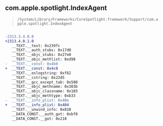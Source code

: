 ## com.apple.spotlight.IndexAgent

> `/System/Library/Frameworks/CoreSpotlight.framework/Support/com.apple.spotlight.IndexAgent`

```diff

-2313.3.4.0.0
+2313.4.0.1.0
   __TEXT.__text: 0x239fc
   __TEXT.__auth_stubs: 0x17d0
   __TEXT.__objc_stubs: 0x27e0
   __TEXT.__objc_methlist: 0xd98
-  __TEXT.__const: 0x4b0
+  __TEXT.__const: 0x4c0
   __TEXT.__oslogstring: 0xf62
   __TEXT.__cstring: 0x22d5
   __TEXT.__gcc_except_tab: 0x580
   __TEXT.__objc_methname: 0x303b
   __TEXT.__objc_classname: 0x103
   __TEXT.__objc_methtype: 0xb33
-  __TEXT.__info_plist: 0x40e
+  __TEXT.__info_plist: 0x404
   __TEXT.__unwind_info: 0x810
   __DATA_CONST.__auth_got: 0xbf8
   __DATA_CONST.__got: 0x218

```
